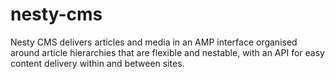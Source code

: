 # nesty-cms
Nesty CMS delivers articles and media in an AMP interface organised around article hierarchies that are flexible and nestable, with an API for easy content delivery within and between sites.
